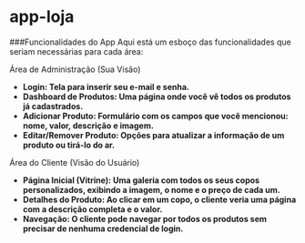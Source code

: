 # app-loja

###Funcionalidades do App
Aqui está um esboço das funcionalidades que seriam necessárias para cada área:

Área de Administração (Sua Visão)
* **Login: Tela para inserir seu e-mail e senha.**
* **Dashboard de Produtos: Uma página onde você vê todos os produtos já cadastrados.**
* **Adicionar Produto: Formulário com os campos que você mencionou: nome, valor, descrição e imagem.**
* **Editar/Remover Produto: Opções para atualizar a informação de um produto ou tirá-lo do ar.**

Área do Cliente (Visão do Usuário)
* **Página Inicial (Vitrine): Uma galeria com todos os seus copos personalizados, exibindo a imagem, o nome e o preço de cada um.**
* **Detalhes do Produto: Ao clicar em um copo, o cliente veria uma página com a descrição completa e o valor.**
* **Navegação: O cliente pode navegar por todos os produtos sem precisar de nenhuma credencial de login.**
